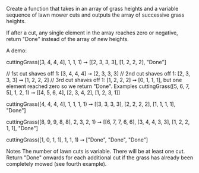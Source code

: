 Create a function that takes in an array of grass heights and a variable sequence of lawn mower cuts and outputs the array of successive grass heights.

If after a cut, any single element in the array reaches zero or negative, return "Done" instead of the array of new heights.

A demo:

cuttingGrass([3, 4, 4, 4], 1, 1, 1) ➞ [[2, 3, 3, 3], [1, 2, 2, 2], "Done"]

// 1st cut shaves off 1: [3, 4, 4, 4] ➞ [2, 3, 3, 3]
// 2nd cut shaves off 1: [2, 3, 3, 3] ➞ [1, 2, 2, 2]
// 3rd cut shaves off 1: [1, 2, 2, 2] ➞ [0, 1, 1, 1], but one element reached zero so we return "Done".
Examples
cuttingGrass([5, 6, 7, 5], 1, 2, 1)
➞ [[4, 5, 6, 4], [2, 3, 4, 2], [1, 2, 3, 1]]

cuttingGrass([4, 4, 4, 4], 1, 1, 1, 1)
➞ [[3, 3, 3, 3], [2, 2, 2, 2], [1, 1, 1, 1], "Done"]

cuttingGrass([8, 9, 9, 8, 8], 2, 3, 2, 1)
➞ [[6, 7, 7, 6, 6], [3, 4, 4, 3, 3], [1, 2, 2, 1, 1], "Done"]

cuttingGrass([1, 0, 1, 1], 1, 1, 1) ➞ ["Done", "Done", "Done"]

Notes
The number of lawn cuts is variable.
There will be at least one cut.
Return "Done" onwards for each additional cut if the grass has already been completely mowed (see fourth example).